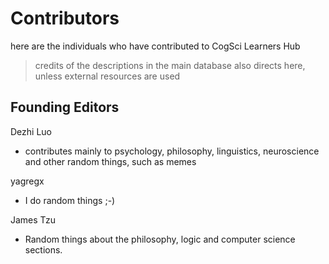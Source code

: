# Contributors
here are the individuals who have contributed to CogSci Learners Hub
> credits of the descriptions in the main database also directs here, unless external resources are used

## Founding Editors
Dezhi Luo
* contributes mainly to psychology, philosophy, linguistics, neuroscience and other random things, such as memes

yagregx
* I do random things ;-)

James Tzu
* Random things about the philosophy, logic and computer science sections.
